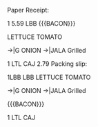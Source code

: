 Paper Receipt:

1 5.59
LBB
{{{BACON}}}

   LETTUCE
TOMATO

   ->|G ONION
->|JALA Grilled

 1 LTL CAJ 2.79
Packing slip:

1LBB
LBB
   LETTUCE
TOMATO

   ->|G ONION
->|JALA Grilled

{{{BACON}}}

 1 LTL CAJ
